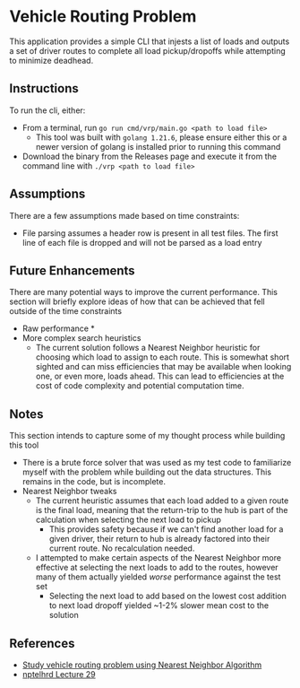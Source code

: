 # Vehicle Routing Problem

This application provides a simple CLI that injests a list of loads and outputs a set of driver routes to complete all load pickup/dropoffs while attempting to minimize deadhead.

## Instructions

To run the cli, either:

* From a terminal, run `go run cmd/vrp/main.go <path to load file>`
    * This tool was built with `golang 1.21.6`, please ensure either this or a newer version of golang is installed prior to running this command
* Download the binary from the Releases page and execute it from the command line with `./vrp <path to load file>`

## Assumptions

There are a few assumptions made based on time constraints:

* File parsing assumes a header row is present in all test files. The first line of each file is dropped and will not be parsed as a load entry

## Future Enhancements

There are many potential ways to improve the current performance. This section will briefly explore ideas of how that can be achieved that fell outside of the time constraints

* Raw performance
    *
* More complex search heuristics
    * The current solution follows a Nearest Neighbor heuristic for choosing which load to assign to each route. This is somewhat short sighted and can miss efficiencies
    that may be available when looking one, or even more, loads ahead. This can lead to efficiencies at the cost of code complexity and potential computation time.

## Notes

This section intends to capture some of my thought process while building this tool

* There is a brute force solver that was used as my test code to familiarize myself with the problem while building out the data structures. This remains in the code, but is incomplete.
* Nearest Neighbor tweaks
    * The current heuristic assumes that each load added to a given route is the final load, meaning that the return-trip to the hub is part of the calculation when selecting the next load to pickup
        * This provides safety because if we can't find another load for a given driver, their return to hub is already factored into their current route. No recalculation needed.
    * I attempted to make certain aspects of the Nearest Neighbor more effective at selecting the next loads to add to the routes, however many of them actually yielded _worse_ performance against the test set
        * Selecting the next load to add based on the lowest cost addition to next load dropoff yielded ~1-2% slower mean cost to the solution

## References

* [Study vehicle routing problem using Nearest Neighbor Algorithm](https://iopscience.iop.org/article/10.1088/1742-6596/2421/1/012027/pdf#:~:text=Vehicle%20routing%20problem%20(VRP)%20has,get%20the%20most%20optimal%20results.)
* [nptelhrd Lecture 29](https://www.youtube.com/watch?v=A1wsIFDKqBk)
